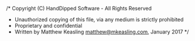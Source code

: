 /* Copyright (C) HandDipped Software - All Rights Reserved
 * Unauthorized copying of this file, via any medium is strictly prohibited
 * Proprietary and confidential
 * Written by Matthew Keasling <matthew@mkeasling.com>, January 2017
 */
